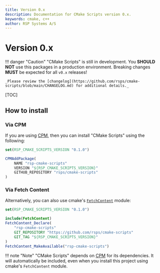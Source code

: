 ```yaml
---
title: Version 0.x
description: Documentation for CMake Scripts version 0.x.
keywords: cmake, c++
author: RSP Systems A/S
---
```


# Version 0.x

!!! danger "Caution"
    "CMake Scripts" is still in development. You **SHOULD NOT** use this packages in a production environment.
    Breaking changes **MUST** be expected for all `v0.x` releases!
    
    _Please review the [changelog](https://github.com/rsps/cmake-scripts/blob/main/CHANGELOG.md) for additional details._

[TOC]

## How to install

### Via CPM

If you are using [CPM](https://github.com/cpm-cmake/CPM.cmake), then you can install "CMake Scripts" using the following:

```cmake
set(RSP_CMAKE_SCRIPTS_VERSION "0.1.0")

CPMAddPackage(
    NAME "rsp-cmake-scripts"
    VERSION "${RSP_CMAKE_SCRIPTS_VERSION}"
    GITHUB_REPOSITORY "rsps/cmake-scripts"
)
```

### Via Fetch Content

Alternatively, you can also use cmake's [`FetchContent`](https://cmake.org/cmake/help/latest/module/FetchContent.html) module:

```cmake
set(RSP_CMAKE_SCRIPTS_VERSION "0.1.0")

include(FetchContent)
FetchContent_Declare(
    "rsp-cmake-scripts"
    GIT_REPOSITORY "https://github.com/rsps/cmake-scripts"
    GIT_TAG "${RSP_CMAKE_SCRIPTS_VERSION}"
)
FetchContent_MakeAvailable("rsp-cmake-scripts")
```

!!! note "Note"
    "CMake Scripts" depends on [CPM](https://github.com/cpm-cmake/CPM.cmake) for its dependencies. It will
    automatically be included, even when you install this project using cmake's `FetchContent` module. 
